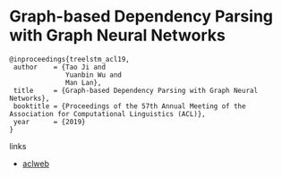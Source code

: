 # Graph-based Dependency Parsing with Graph Neural Networks

```
@inproceedings{treelstm_acl19,
 author    = {Tao Ji and
              Yuanbin Wu and
              Man Lan},
 title     = {Graph-based Dependency Parsing with Graph Neural Networks},
 booktitle = {Proceedings of the 57th Annual Meeting of the Association for Computational Linguistics (ACL)},
 year      = {2019}
}
```

links
- [aclweb](https://www.aclweb.org/anthology/P19-1237)
